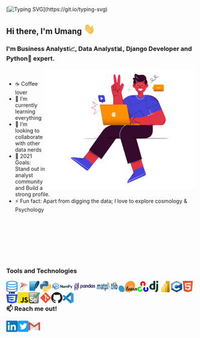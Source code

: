 [![Typing SVG](https://readme-typing-svg.herokuapp.com?font=Nunito&size=35&center=true&vCenter=true&width=1000&height=80&lines=Namaste+%F0%9F%99%8F+;Welcome+to+Umang's+GitHub+profile...!)](https://git.io/typing-svg)


## Hi there, I'm Umang <img src="Media\waving-hand.gif" alt="hi" width="30px">

### I'm Business Analyst📈, Data Analyst📊, Django Developer and Python🐍 expert.


<img align="right" alt="GIF" src="https://github.com/umangbaraiya/umangbaraiya/blob/main/Media/Hi.png?raw=true" width="400" height="320" />

<br>

- ☕ Coffee lover
- 🌱 I’m currently learning everything
- 💞️ I’m looking to collaborate with other data nerds
- 🥅 2021 Goals: Stand out in analyst community and Build a strong profile. 
- ⚡ Fun fact: Apart from digging the data; I love to explore cosmology & Psychology

<br>
<br>
<br>
<br>
<br>
<br>

##

### Tools and Technologies


<img align="left" alt="SQL" height="30px" width="30px" src="https://raw.githubusercontent.com/umangbaraiya/umangbaraiya/main/Icons/sql-server-icon-png-11368.png" />
<img align="left" alt="SQLserver" height="30px" width="30px" src="https://raw.githubusercontent.com/umangbaraiya/umangbaraiya/main/Icons/microsoft-sql-server.svg" />
<img align="left" alt="SQLiter" height="30px" width="30px" src="https://raw.githubusercontent.com/umangbaraiya/umangbaraiya/main/Icons/sqlite-icon.svg" />
<img align="left" alt="python" height="30px" width="30px" src="https://raw.githubusercontent.com/umangbaraiya/umangbaraiya/main/Icons/python-icon.svg" />
<img align="left" alt="Numpy" height="30px" width="60px" src="https://raw.githubusercontent.com/umangbaraiya/umangbaraiya/main/Icons/numpylogo.svg" />
<img align="left" alt="Pandas" height="30px" width="60px" src="https://raw.githubusercontent.com/umangbaraiya/umangbaraiya/main/Icons/Pandas_logo.svg" />
<img align="left" alt="MatplotLib" height="30px" width="60px" src="https://raw.githubusercontent.com/umangbaraiya/umangbaraiya/main/Icons/MatplotLib.svg" />
<img align="left" alt="Scikit-learn" height="30px" width="50px" src="https://raw.githubusercontent.com/umangbaraiya/umangbaraiya/main/Icons/Scikit_learn_logo_small.svg" />
<img align="left" alt="OpenCV" height="30px" width="30px" src="https://raw.githubusercontent.com/umangbaraiya/umangbaraiya/main/Icons/opencv-icon.svg" />
<img align="left" alt="Django" height="30px" width="30px" src="https://raw.githubusercontent.com/umangbaraiya/umangbaraiya/main/Icons/djangoproject-icon.svg" />
<img align="left" alt="PowerBI" height="30px" width="30px" src="https://raw.githubusercontent.com/umangbaraiya/umangbaraiya/main/Icons/New_Power_BI_Logo.svg" />
<img align="left" alt="C" height="30px" width="30px" src="https://raw.githubusercontent.com/umangbaraiya/umangbaraiya/main/Icons/C_Programming_Language.svg" />
<img align="left" alt="HTML" height="30px" width="30px" src="https://raw.githubusercontent.com/umangbaraiya/umangbaraiya/main/Icons/w3_html5-icon.svg" />
<img align="left" alt="css" height="30px" width="30px" src="https://raw.githubusercontent.com/umangbaraiya/umangbaraiya/main/Icons/CSS3_logo_and_wordmark.svg" />
<img align="left" alt="JavaScript" height="30px" width="30px" src="https://raw.githubusercontent.com/umangbaraiya/umangbaraiya/main/Icons/Unofficial_JavaScript_logo_2.svg" />
<img align="left" alt="Selenium" height="30px" width="30px" src="https://raw.githubusercontent.com/umangbaraiya/umangbaraiya/main/Icons/selenium-logo.svg" />
<img align="left" alt="Git" height="30px" width="30px" src="https://raw.githubusercontent.com/umangbaraiya/umangbaraiya/main/Icons/Git_icon.svg" />
<img align="left" alt="GitHub" height="30px" width="30px" src="https://raw.githubusercontent.com/umangbaraiya/umangbaraiya/main/Icons/Octicons-mark-github.svg" />
<img align="left" alt="VsCode" height="30px" width="30px" src="https://raw.githubusercontent.com/umangbaraiya/umangbaraiya/main/Icons/visual-studio-code-1.svg" />

<br>
<br>

##

### :mailbox: Reach me out!

<p align="left">
  
<a href="https://linkedin.com/in/umangbaraiya" target="blank"><img align="left" alt="Linkedin" height="30px" width="30px" src="https://raw.githubusercontent.com/umangbaraiya/umangbaraiya/main/Icons/linkedin-icon.svg" /></a>
  
<a href="https://twitter.com/umangbaraiya" target="blank"><img align="left" alt="Twitter" height="30px" width="30px" src="https://raw.githubusercontent.com/umangbaraiya/umangbaraiya/main/Icons/twitter-tile.svg" /></a>
  
<a href="mailto:jackmax248@gmail.com" target="blank"><img align="left" alt="Mail" height="30px" width="30px" src="https://raw.githubusercontent.com/umangbaraiya/umangbaraiya/main/Icons/gmail-icon.svg" /></a>
  
</p>

<!--
**umangbaraiya/umangbaraiya** is a ✨ _special_ ✨ repository because its `README.md` (this file) appears on your GitHub profile.

Here are some ideas to get you started:

- 🔭 I’m currently working on ...
- 🌱 I’m currently learning ...
- 👯 I’m looking to collaborate on ...
- 🤔 I’m looking for help with ...
- 💬 Ask me about ...
- 📫 How to reach me: ...
- 😄 Pronouns: ...
- ⚡ Fun fact: ...
-->
